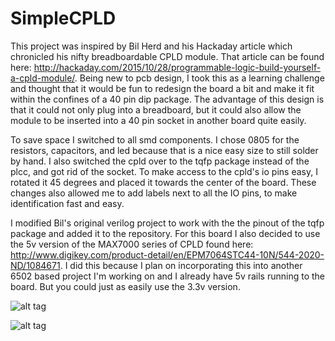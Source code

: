 # SimpleCPLD

  This project was inspired by Bil Herd and his Hackaday article which chronicled his nifty breadboardable CPLD module. That article can be found here: http://hackaday.com/2015/10/28/programmable-logic-build-yourself-a-cpld-module/. Being new to pcb design, I took this as a learning challenge and thought that it would be fun to redesign the board a bit and make it fit within the confines of a 40 pin dip package. The advantage of this design is that it could not only plug into a breadboard, but it could also allow the module to be inserted into a 40 pin socket in another board quite easily.
  
  To save space I switched to all smd components. I chose 0805 for the resistors, capacitors, and led because that is a nice easy size to still solder by hand. I also switched the cpld over to the tqfp package instead of the plcc, and got rid of the socket. To make access to the cpld's io pins easy, I rotated it 45 degrees and placed it towards the center of the board. These changes also allowed me to add labels next to all the IO pins, to make identification fast and easy.
  
  I modified Bil's original verilog project to work with the the pinout of the tqfp package and added it to the repository. For this board I also decided to use the 5v version of the MAX7000 series of CPLD found here: http://www.digikey.com/product-detail/en/EPM7064STC44-10N/544-2020-ND/1084671. I did this because I plan on incorporating this into another 6502 based project I'm working on and I already have 5v rails running to the board. But you could just as easily use the 3.3v version. 
  
  
  ![alt tag](https://lh3.googleusercontent.com/4cSn9kiJtHtRn6idT2S9v6Uzhk7YwSWuYQ7CM5dq7SJm1CiHy2zBzudmms0l5N2e9pCjrhEXWuW-3gIGMOfGDGSDfUOXfAJmw04QLd00XrxTzvM89ZXQZg4Llf2ly-JcaiN7LtYK_wnzaJWSae6h57XDh9xyfyd4PE1sLncARxJ2JHUSdjtGzewMSPOKVw05PvEdnVHkuIQpjArBIbeCUAw6NMm6awOv2MrtfbEkKltizG8dtbJh0BEXNTIYhGzjzQSc2UP7ahpwSO0aDN36X7rTs1S8i9FsdVWDRQl0kt0bTawjv68MFEJtsWl6-90tEFuG9QMbLOmLJ7fstxWd1sVCUdqRfNXxUqX2mMI-i3n3tX4ZVa61tYGSwxZjITxcvT9AJkWkwoUS9161ud-R_1wMl1wtYXboScW8XJMwgubWfoKuRdMGM3zw0e4AXXNT0BGDnRafr0S6JLOtQMwMmQXHXXNi14SEsUl8v3GfwKxu0Kq6aRDEOWH3jaR04FvGKJdRluLyXd_UsRXr7dEGAgVRKRgOdf0DdBoGA2PPCu4Q=w2172-h1628-no)
  
![alt tag](https://lh3.googleusercontent.com/_P4kPBsOov-iZh0uqOowq-6E8wJmYWlzLdlXwWP6xSrhcxX6asJTs8HUdqWx6gTRE3pSBuf9PMB5Jws0kMN20yyIlwElxKDxsN4ZDY7lfBcubbNIKjPGJqf8dzgVh4EEde42YEsAKICxy4XRjlsMCNLfhQEpYDgnsBesORgCg2-zNn_9xtq0sPB1jQBhmKF9_IHU0o0YAgm3coF6Tq_SlWN6LzUy6fE_cIiTq3MG1DW1D7SfuwqArHvWnaXAibWLeEFgTYknz1a16XYDCpB0zmLAgItEIS0Btm4pQHT9cAIesLjlD4rs-MmIq4OQRKQ79umkTGsmqYliOr-key1EiSQA33t6X9a6XG3Xa1WsAe80w7yJGtlJTfngbG15SaK-xKaVVjgiGY8Y3D3NHNcahEqBPqJO_u6HyWADLSDF-WAx-h4jT1uCdIm-qJYfz4NvQjD0c55lTX8J_yplLmuPQ_ph63co-j8enMGnUBP7u_ebaSzx2UGJvVMzK4VWOVd0SsXEhFkwIgXJyttkyxIy2xr2EdD9ER3KLJpedxgHll5R=w2172-h1628-no)
  

